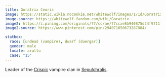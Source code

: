 ```yaml
---
title: Goratrix Ceoris
image: https://static.wikia.nocookie.net/whitewolf/images/1/1d/Goratrix20A.png
image-source: https://whitewolf.fandom.com/wiki/Goratrix
image2: https://i.pinimg.com/originals/77/cc/ae/77ccae8b940875d24f9711f591af7f94.png
image2-source: https://www.pinterest.com/pin/294071050673287884/

statbox:
  race: [undead (vampire), dwarf (duergar)]
  gender: male
  locale: arallu
  case: "15"
---
```


Leader of the [Crispic](https://whitewolf.fandom.com/wiki/Tremere_%28VTM%29) vampire clan in [Sepulchralis](../locales/sepulchralis).
